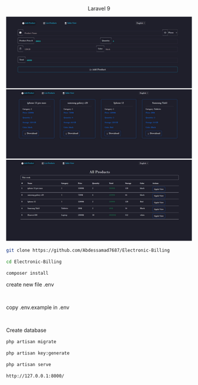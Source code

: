 <center><p> Laravel 9 </p></center>


<img src="https://github.com/Abdessamad7687/Electronic-Billing/blob/main/public/assets/images/demo.jpg" width="800" alt="Product Logo">
<img src="https://github.com/Abdessamad7687/Electronic-Billing/blob/main/public/assets/images/Cards.jpg" width="800" alt="Product Logo">

<img src="https://github.com/Abdessamad7687/Electronic-Billing/blob/main/public/assets/images/table.jpg" width="800" alt="Product Logo">





```bash
git clone https://github.com/Abdessamad7687/Electronic-Billing
```


```bash
cd Electronic-Billing
```



```bash
composer install
```
<p> create new file .env  </p>
<br>
<p> copy .env.example in .env </p>
<br>
<p> Create database  </p>


```bash
php artisan migrate
```


```bash
php artisan key:generate
```

```bash
php artisan serve
```

```bash
http://127.0.0.1:8000/
```


